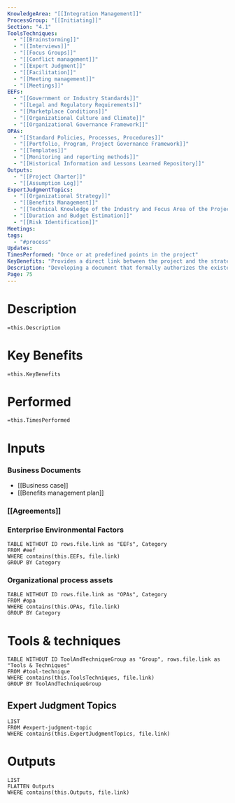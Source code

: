 ```yaml
---
KnowledgeArea: "[[Integration Management]]"
ProcessGroup: "[[Initiating]]"
Section: "4.1"
ToolsTechniques:
  - "[[Brainstorming]]"
  - "[[Interviews]]"
  - "[[Focus Groups]]"
  - "[[Conflict management]]"
  - "[[Expert Judgment]]"
  - "[[Facilitation]]"
  - "[[Meeting management]]"
  - "[[Meetings]]"
EEFs:
  - "[[Government or Industry Standards]]"
  - "[[Legal and Regulatory Requirements]]"
  - "[[Marketplace Conditions]]"
  - "[[Organizational Culture and Climate]]"
  - "[[Organizational Governance Framework]]"
OPAs:
  - "[[Standard Policies, Processes, Procedures]]"
  - "[[Portfolio, Program, Project Governance Framework]]"
  - "[[Templates]]"
  - "[[Monitoring and reporting methods]]"
  - "[[Historical Information and Lessons Learned Repository]]"
Outputs:
  - "[[Project Charter]]"
  - "[[Assumption Log]]"
ExpertJudgmentTopics:
  - "[[Organizational Strategy]]"
  - "[[Benefits Management]]"
  - "[[Technical Knowledge of the Industry and Focus Area of the Project]]"
  - "[[Duration and Budget Estimation]]"
  - "[[Risk Identification]]"
Meetings:
tags:
  - "#process"
Updates:
TimesPerformed: "Once or at predefined points in the project"
KeyBenefits: "Provides a direct link between the project and the strategic objectives of the organization, creates a formal record of the project, and shows the organizational commitment to the project."
Description: "Developing a document that formally authorizes the existence of a project and provides the project manager with the authority to apply organizational resources to project activities."
Page: 75
---
```

# Description
`=this.Description`
# Key Benefits
`=this.KeyBenefits`
# Performed
`=this.TimesPerformed`
# Inputs
### Business Documents
- [[Business case]]
- [[Benefits management plan]]
### [[Agreements]]
### Enterprise Environmental Factors
```dataview
TABLE WITHOUT ID rows.file.link as "EEFs", Category
FROM #eef
WHERE contains(this.EEFs, file.link)
GROUP BY Category
```
### Organizational process assets
```dataview
TABLE WITHOUT ID rows.file.link as "OPAs", Category
FROM #opa
WHERE contains(this.OPAs, file.link)
GROUP BY Category
```
# Tools & techniques
```dataview
TABLE WITHOUT ID ToolAndTechniqueGroup as "Group", rows.file.link as "Tools & Techniques"
FROM #tool-technique
WHERE contains(this.ToolsTechniques, file.link)
GROUP BY ToolAndTechniqueGroup
```
## Expert Judgment Topics
```dataview
LIST
FROM #expert-judgment-topic
WHERE contains(this.ExpertJudgmentTopics, file.link)
```
# Outputs
```dataview
LIST
FLATTEN Outputs
WHERE contains(this.Outputs, file.link)
```

